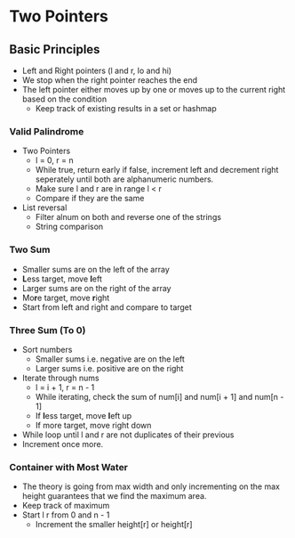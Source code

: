 # Two Pointers

## Basic Principles
- Left and Right pointers (l and r, lo and hi)
- We stop when the right pointer reaches the end
- The left pointer either moves up by one or moves up to the current right based on the condition
    - Keep track of existing results in a set or hashmap

### Valid Palindrome
- Two Pointers
    - l = 0, r = n
    - While true, return early if false, increment left and decrement right seperately until both are alphanumeric numbers.
    - Make sure l and r are in range l < r
    - Compare if they are the same
- List reversal
    - Filter alnum on both and reverse one of the strings
    - String comparison

### Two Sum
- Smaller sums are on the left of the array
- **L**ess target, move **l**eft
- Larger sums are on the right of the array
- Mo**r**e target, move **r**ight
- Start from left and right and compare to target

### Three Sum (To 0)
- Sort numbers
    - Smaller sums i.e. negative are on the left
    - Larger sums i.e. positive are on the right
- Iterate through nums
    - l = i + 1, r = n - 1
    - While iterating, check the sum of num[i] and num[i + 1] and num[n - 1]
    - If **l**ess target, move **l**eft up
    - If more target, move right down
- While loop until l and r are not duplicates of their previous
- Increment once more.

### Container with Most Water
- The theory is going from max width and only incrementing on the max height guarantees that we find the maximum area.
- Keep track of maximum
- Start l r from 0 and n - 1
    - Increment the smaller height[r] or height[r]
